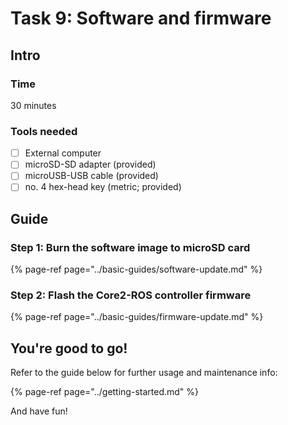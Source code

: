 # Task 9: Software and firmware

## Intro

###  Time

30 minutes

### Tools needed

* [ ] External computer
* [ ] microSD-SD adapter \(provided\)
* [ ] microUSB-USB cable \(provided\)
* [ ] no. 4 hex-head key \(metric; provided\)

## Guide

### Step 1: Burn the software image to microSD card

{% page-ref page="../basic-guides/software-update.md" %}

### Step 2: Flash the Core2-ROS controller firmware

{% page-ref page="../basic-guides/firmware-update.md" %}

## You're good to go!

Refer to the guide below for further usage and maintenance info:

{% page-ref page="../getting-started.md" %}

And have fun!



